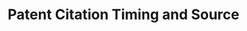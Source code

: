 ---
layout: default
citation: ' Kuhn, Jeffrey M. and Younge, Kenneth A. and Marco, Alan C., Patent Citations
  Reexamined (June 24, 2019). RAND Journal of Economics, Forthcoming, Available at
  SSRN: https://ssrn.com/abstract=2714954 or http://dx.doi.org/10.2139/ssrn.2714954 '
contributors: Jeffrey Kuhn, Kenneth Younge, Alan Marco
cost: None
datasets_and_publications_using_this_dataset: https://ssrn.com/abstract=2714954
description: Innovation studies frequently distinguish between patent citation submitted
  by the patent examiner and those submitted by the patent application. However, publicly
  available citations data is often misleading, for instance by attributing a patent
  citation to the patent examiner when it was in fact first submitted by the patent
  application. This dataset uses internal USPTO data to identify the date on which
  each citation was first submitted as well as the party (examiner or applicant) who
  first submitted it. The dataset includes observations for citations made by patents
  issued 2001-2014, although some level of leftward truncation is evident due to limitations
  in internal data availability at the USPTO.
documentation: Not unless it’s in the paper here https://ssrn.com/abstract=2714954
last_edit: Thu, 02 Dec 2021 13:35:06 GMT
location: https://storage.googleapis.com/jmk_public/Kuhn-Younge-Marco_Patent_Citation_Source_and_Timing_2017-09-25.csv
maintained_by: Jeff Kuhn
record_creation_timestamp: 11/16/2020 17:47:00
related_publications: https://ssrn.com/abstract=2714954
shortname: patent_citation_timing
tags:
- timing
- citation
- United States
terms_of_use: These datasets are provided to the public  subject to the Creative Commons
  Attribution-NonCommercial-NoDerivatives license. No co‑authorship is required to
  use the data in academic research — please just cite the supporting article.
timeframe: 2001-2014
title: Patent Citation Timing and Source
uuid: 2d88904f-056b-4230-96b4-f70c178d9f88
---